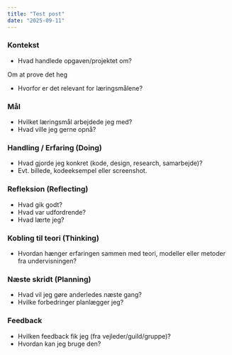 ```yaml
---
title: "Test post"
date: "2025-09-11"
---
```


### Kontekst
- Hvad handlede opgaven/projektet om?

Om at prove det heg
- Hvorfor er det relevant for læringsmålene?

### Mål
- Hvilket læringsmål arbejdede jeg med?
- Hvad ville jeg gerne opnå?

### Handling / Erfaring (Doing)
- Hvad gjorde jeg konkret (kode, design, research, samarbejde)?
- Evt. billede, kodeeksempel eller screenshot.

### Refleksion (Reflecting)
- Hvad gik godt?
- Hvad var udfordrende?
- Hvad lærte jeg?

### Kobling til teori (Thinking)
- Hvordan hænger erfaringen sammen med teori, modeller eller metoder fra undervisningen?

### Næste skridt (Planning)
- Hvad vil jeg gøre anderledes næste gang?
- Hvilke forbedringer planlægger jeg?

### Feedback
- Hvilken feedback fik jeg (fra vejleder/guild/gruppe)?
- Hvordan kan jeg bruge den?
